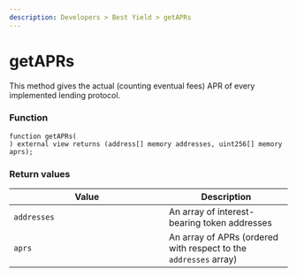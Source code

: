 ```yaml
---
description: Developers > Best Yield > getAPRs
---
```


# getAPRs

This method gives the actual (counting eventual fees) APR of every implemented lending protocol.

### Function

```solidity
function getAPRs(
) external view returns (address[] memory addresses, uint256[] memory aprs);
```

### Return values

<table><thead><tr><th width="265">Value</th><th>Description</th></tr></thead><tbody><tr><td><code>addresses</code></td><td>An array of interest-bearing token addresses</td></tr><tr><td><code>aprs</code></td><td>An array of APRs (ordered with respect to the <code>addresses</code> array)</td></tr></tbody></table>
